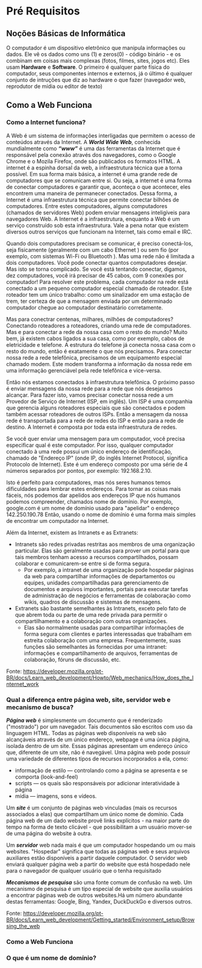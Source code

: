 # Pré Requisitos

## Noções Básicas de Informática

O computador é um dispositivo eletrônico que manipula informações ou dados. Ele vê os dados como uns (1) e zeros(0) - código binário - e os combinam em coisas mais complexas (fotos, filmes, sites, jogos etc). Eles usam **Hardware** e **Software**. O primeiro é qualquer parte física do computador, seus componentes internos e externos, já o último é qualquer conjunto de intruções que diz ao hardware o que fazer (navegador web, reprodutor de mídia ou editor de texto)

## Como a Web Funciona
### Como a Internet funciona?
A Web é um sistema de informações interligadas que permitem o acesso de conteúdos através da Internet. A ***World Wide Web***, conhecida mundialmente como ***“www”*** é uma das ferramentas da Internet que é responsável pela conexão através dos navegadores, como o Google Chrome e o Mozila Firefox, onde são publicados os formatos HTML. A internet é a espinha dorsal da web, a infraestrutura técnica que a torna possível. Em sua forma mais básica, a internet é uma grande rede de computadores que se comunicam entre si. Ou seja, a internet é uma forma de conectar computadores e garantir que, aconteça o que acontecer, eles encontrem uma maneira de permanecer conectados. Dessa forma, a Internet é uma infraestrutura técnica que permite conectar bilhões de computadores. Entre estes computadores, alguns computadores (chamados de servidores Web) podem enviar mensagens inteligíveis para navegadores Web. A Internet é a infraestrutura, enquanto a Web é um serviço construído sob esta infraestrutura. Vale a pena notar que existem diversos outros serviços que funcionam na Internet, tais como email e IRC.

Quando dois computadores precisam se comunicar, é preciso conectá-los, seja fisicamente (geralmente com um cabo Ethernet ) ou sem fio (por exemplo, com sistemas Wi-Fi ou Bluetooth ). Mas uma rede não é limitada a dois computadores. Você pode conectar quantos computadores desejar. Mas isto se torna complicado. Se você está tentando conectar, digamos, dez computadores, você irá precisar de 45 cabos, com 9 conexões por computador! Para resolver este problema, cada computador na rede está conectado a um pequeno computador especial chamado de roteador. Este roteador tem um único trabalho: como um sinalizador em uma estação de trem, ter certeza de que a mensagem enviada por um determinado computador chegue ao computador destinatário corretamente. 

Mas para conectrar centenas, milhares, milhões de computadores? Conectando roteadores a roteadores, criando uma rede de computadores. Mas e para conectar a rede da nossa casa com o resto do mundo? Muito bem, já existem cabos ligados a sua casa, como por exemplo, cabos de eletricidade e telefone. A estrutura do telefone já conecta nossa casa com o resto do mundo, então é exatamente o que nós precisamos. Para conectar nossa rede a rede telefônica, precisamos de um equipamento especial chamado modem. Este modem transforma a informação da nossa rede em uma informação gerenciável pela rede telefônica e vice-versa.

Então nós estamos conectados à infraestrutura telefônica. O próximo passo é enviar mensagens da nossa rede para a rede que nós desejamos alcançar. Para fazer isto, vamos precisar conectar nossa rede a um Provedor de Serviço de Internet (ISP, em inglês). Um ISP é uma companhia que gerencia alguns roteadores especiais que são conectados e podem também acessar roteadores de outros ISPs. Então a mensagem da nossa rede é transportada para a rede de redes do ISP e então para a rede de destino. A Internet é composta por toda esta infraestrutura de redes.

Se você quer enviar uma mensagem para um computador, você precisa especificar qual é este computador. Por isso, qualquer computador conectado à uma rede possui um único endereço de identificação, chamado de "Endereço IP" (onde IP, do inglês Internet Protocol, significa Protocolo de Internet). Este é um endereço composto por uma série de 4 números separados por pontos, por exemplo: 192.168.2.10.

Isto é perfeito para computadores, mas nós seres humanos temos dificuldades para lembrar estes endereços. Para tornar as coisas mais fáceis, nós podemos dar apelidos aos endereços IP que nós humanos podemos compreender, chamados nome de domínio. Por exemplo, google.com é um nome de domínio usado para "apelidar" o endereço 142.250.190.78 Então, usando o nome de domínio é uma forma mais simples de encontrar um computador na Internet.

Além da Internet, existem as Intranets e as Extranets: 
* Intranets são redes privadas restritas aos membros de uma organização particular. Elas são geralmente usadas para prover um portal para que tais membros tenham acesso a recursos compartilhados, possam colaborar e comunicarem-se entre si de forma segura.
    * Por exemplo, a intranet de uma organização pode hospedar páginas da web para compartilhar informações de departamentos ou equipes, unidades compartilhadas para gerenciamento de documentos e arquivos importantes, portais para executar tarefas de administração de negócios e ferramentas de colaboração como wikis, quadros de discussão e sistemas de mensagens.
* Extranets são bastante semelhantes às Intranets, exceto pelo fato de que abrem toda ou parte de uma rede privada para permitir o compartilhamento e a colaboração com outras organizações.
    * Elas são normalmente usadas para compartilhar informações de forma segura com clientes e partes interessadas que trabalham em estreita colaboração com uma empresa. Frequentemente, suas funções são semelhantes às fornecidas por uma intranet: informações e compartilhamento de arquivos, ferramentas de colaboração, fóruns de discussão, etc.

Fonte: https://developer.mozilla.org/pt-BR/docs/Learn_web_development/Howto/Web_mechanics/How_does_the_Internet_work

### Qual a diferença entre página web, site, servidor web e mecanismo de busca?
___**Página web**___ é simplesmente um documento que é renderizado ("mostrado") por um navegador. Tais documentos são escritos com uso da linguagem HTML. Todas as páginas web disponíveis na web são alcançáveis através de um único endereço, webpage é uma única página, isolada dentro de um site. Essas páginas apresentam um endereço único que, diferente de um site, não é navegável. Uma página web pode possuir uma variedade de diferentes tipos de recursos incorporados a ela, como:
* informação de estilo — controlando como a página se apresenta e se comporta (look-and-feel)
* scripts — os quais são responsáveis por adicionar interatividade à página
* mídia — imagens, sons e vídeos.

Um ___**site**___ é um conjunto de páginas web vinculadas (mais os recursos associados a elas) que compartilham um único nome de domínio. Cada página web de um dado website provê links explícitos - na maior parte do tempo na forma de texto clicável - que possibilitam a um usuário mover-se de uma página do website à outra.

Um ___**servidor**___ web nada mais é que um computador hospedando um ou mais websites. "Hospedar" significa que todas as páginas web e seus arquivos auxiliares estão disponíveis a partir daquele computador. O servidor web enviará qualquer página web a partir do website que está hospedado nele para o navegador de qualquer usuário que o tenha requisitado

___**Mecanismos de pesquisa**___ são uma fonte comum de confusão na web. Um mecanismo de pesquisa é um tipo especial de website que auxilia usuários a encontrar páginas web de outros websites.Há um número abundante destas ferramentas: Google, Bing, Yandex, DuckDuckGo e diversos outros. 

Fonte: https://developer.mozilla.org/pt-BR/docs/Learn_web_development/Getting_started/Environment_setup/Browsing_the_web

### Como a Web Funciona


### O que é um nome de domínio?